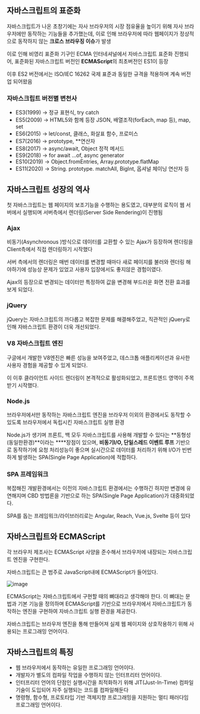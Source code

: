 ## 자바스크립트의 표준화

자바스크립트가 나온 초창기에는 자사 브라우저의 시장 점유율을 높이기 위해  자사 브라우저에만 동작하는 기능들을 추가했는데, 이로 인해 브라우저에 따라 웹페이지가 정상적으로 동작하지 않는 **크로스 브라우징 이슈**가 발생

이로 인해 비영리 표준화 기구인 ECMA 인터네셔널에서 자바스크립트 표준화 진행되어, 표준화된 자바스크립트 버전인 **ECMAScript**의 최초버전인 ES1이 등장

이후 ES2 버전에서는 ISO/IEC 16262 국제 표준과 동일한 규격을 적용하며 계속 버전업 되어왔음

### 자바스크립트 버전별 변천사

- ES3(1999) → 정규 표현식, try catch
- ES5(2009) → HTML5와 함께 등장 JSON, 배열조작(forEach, map 등), map, set
- ES6(2015) → let/const, 클래스, 화살표 함수, 프로미스
- ES7(2016) → prototype, **연산자
- ES8(2017) → async/await, Object 정적 메서드
- ES9(2018) → for await …of, async generator
- ES10(2019) → Object.fromEntries, Array.prototype.flatMap
- ES11(2020) → String. prototype. matchAll, BigInt, 옵셔널 체이닝 연산자 등

## 자바스크립트 성장의 역사

첫 자바스크립트는 웹 페이지의 보조기능을 수행하는 용도였고, 대부분의 로직이 웹 서버에서 실행되며 서버측에서 렌더링(Server Side Rendering)이 진행됨

### Ajax

비동기(Asynchronous )방식으로 데이터를 교환할 수 있는 Ajax가 등장하며 렌더링을 Client측에서 직접 렌더링하기 시작했다

서버 측에서의 렌더링은 매번 데이터를 변경할 때마다 새로 페이지를 불러와 렌더링 해야하기에 성능상 문제가 있었고 사용자 입장에서도 좋지않은 경험이였다.

Ajax의 등장으로 변경되는 데이터만 특정하여 값을 변경해 부드러운 화면 전환 효과를 보게 되었다.

### jQuery

jQuery는 자바스크립트의 까다롭고 복잡한 문제를 해결해주었고, 직관적인 jQuery로 인해 자바스크립트 환경이 더욱 개선되었다.

### V8 자바스크립트 엔진

구글에서 개발한 V8엔진은 빠른 성능을 보여주었고, 데스크톱 애플리케이션과 유사한 사용자 경험을 제공할 수 있게 되었다.

이 이후 클라이언트 사이드 렌더링이 본격적으로 활성화되었고, 프론트엔드 영역이 주목받기 시작했다.

### Node.js

브라우저에서만 동작하는 자바스크립트 엔진을 브라우저 이외의 환경에서도 동작할 수 있도록 브라우저에서 독립시킨 자바스크립트 실행 환경

Node.js가 생기며 프론트, 백 모두 자바스크립트를 사용해 개발할 수 있다는 **동형성(동일한환경)**이라는 ****장점이 있으며, **비동기I/O, 단일스레드 이벤트 루프** 기반으로 동작하기에 요청 처리성능이 좋으며 실시간으로 데이터를 처리하기 위해 I/O가 빈번하게 발생하는 SPA(Single Page Application)에 적합하다.

### SPA 프레임워크

복잡해진 개발환경에서는 이전의 자바스크립트 환경에서는  수행하긴 하지만 변경에 유연해지며 CBD  방법론을 기반으로 하는 SPA(Single Page Application)가 대중화되었다.

SPA를 돕는 프레임워크/라이브러리로는 Angular, Reach, Vue.js, Svelte 등이 있다

## 자바스크립트와 ECMAScript

각 브라우저 제조사는 ECMAScript 사양을 준수해서 브라우저에 내장되는 자바스크립트 엔진을 구현한다.

자바스크립트는 큰 범주로 JavaScript내에 ECMAScript가 들어있다.

![image](https://github.com/AboutWebStudy/WebStudy/assets/75903442/48d46803-5c2c-49aa-a881-f694cef4faed)


ECMAScript는 자바스크립트에서 구현할 때의 뼈대라고 생각해야 한다. 이 뼈대는 문법과 기본 기능을 정의하며 ECMAScript를 기반으로 브라우저에서 자바스크립트가 동작하는 엔진을 구현하여 자바스크립트 실행 환경을 제공한다.

자바스크립트는 브라우저 엔진을 통해 만들어져 실제 웹 페이지와 상호작용하기 위해 사용되는 프로그래밍 언어이다.

## 자바스크립트의 특징

- 웹 브라우저에서 동작하는 유일한 프로그래밍 언어이다.
- 개발자가 별도의 컴파일 작업을 수행하지 않는 인터프리터 언어이다.
- 인터프리터 언어의 단점인 실행시간을 최적화하기 위해
JIT(Just-In-Time) 컴파일 기술이 도입되어 자주 실행되는 코드를 컴파일해둔다
- 명령형, 함수형, 프로토타입 기반 객체지향 프로그래밍을 지원하는 멀티 패러다임 프로그래밍 언어이다.
